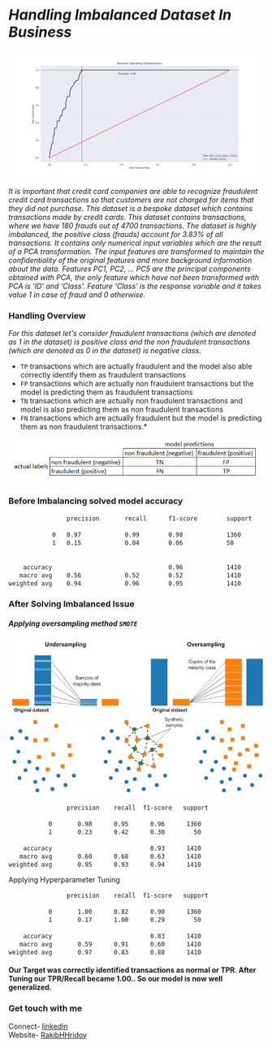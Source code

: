 # *Handling Imbalanced Dataset In Business*
![rocauc](images/roc_auc.jpg)

*It is important that credit card companies are able to recognize fraudulent credit card transactions so that customers are not charged for items that they did not purchase.
This dataset is a bespoke dataset which contains transactions made by credit cards. This dataset contains transactions, where we have 180 frauds out of 4700 transactions. The dataset is highly imbalanced, the positive class (frauds) account for 3.83% of all transactions.
It contains only numerical input variables which are the result of a PCA transformation. The input features are transformed to maintain the confidentiality of the original features and more background information about the data. Features PC1, PC2, … PC5 are the principal 
components obtained with PCA, the only feature which have not been transformed with PCA is 'ID' and 'Class'. Feature 'Class' is the response variable and it takes value 1 in case of fraud and 0 otherwise.*



### Handling Overview
*For this dataset let's consider fraudulent transactions (which are denoted as 1 in the dataset) is positive class and the non fraudulent transactions (which are denoted as 0 in the dataset) is negative class.*
*    ```TP```  transactions which are actually fraudulent and the model also able correctly identify them as fraudulent transactions
*    ```FP```  transactions which are actually non fraudulent transactions but the model is predicting them as fraudulent transactions
*    ```TN```  transactions which are actually non fraudulent transactions and model is also predicting them as non fraudulent transactions
*    ```FN```  transactions which are actually fraudulent but the model is predicting them as non fraudulent transactions.*

![confusionmatrix](images/confusion_matrix.PNG)


### Before Imbalancing solved model accuracy

```
                precision       recall      f1-score        support

            0   0.97            0.99        0.98            1360
            1   0.15            0.04        0.06            50


    accuracy                                0.96            1410
   macro avg    0.56            0.52        0.52            1410
weighted avg    0.94            0.96        0.95            1410
```



### After Solving Imbalanced Issue
##### Applying oversampling method ```SMOTE```
![oversampling](images/resampling.png)
![smote](images/smote.png)

```
                precision    recall  f1-score   support

           0       0.98      0.95      0.96      1360
           1       0.23      0.42      0.30        50

    accuracy                           0.93      1410
   macro avg       0.60      0.68      0.63      1410
weighted avg       0.95      0.93      0.94      1410
```


Applying Hyperparameter Tuning
```
                precision    recall  f1-score   support

           0       1.00      0.82      0.90      1360
           1       0.17      1.00      0.29        50

    accuracy                           0.83      1410
   macro avg       0.59      0.91      0.60      1410
weighted avg       0.97      0.83      0.88      1410
```

#### Our Target was correctly identified transactions as normal or TPR. After Tuning our TPR/Recall became 1.00.. So our model is now well generalized.


### Get touch with me

Connect- [linkedin](https://linkedin.com/in/rakibhhridoy) <br>
Website- [RakibHHridoy](https://rakibhhridoy.github.io) 